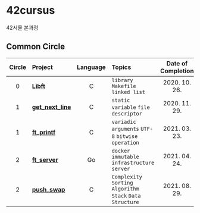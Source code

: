 # 42cursus
42서울 본과정

## Common Circle

| Circle | Project                                | Language | Topics                                                          | Date of Completion |
| :----: | :------------------------------------- | :------: | :-------------------------------------------------------------- | :----------------: |
|   0    | [**Libft**](./libft)                   |    C     | `library` `Makefile` `linked list`                              |   2020. 10. 26.    |
|   1    | [**get_next_line**](./get_next_line)   |    C     | `static variable` `file descriptor`                             |   2020. 11. 29.    |
|   1    | [**ft_printf**](./ft_printf)           |    C     | `variadic arguments` `UTF-8` `bitwise operation`                |   2021. 03. 23.    |
|   2    | [**ft_server**](./ft_server)           |    Go    | `docker` `immutable infrastructure` `server`                    |   2021. 04. 24.    |
|   2    | [**push_swap**](./pust_swap)           |    C     | `Complexity` `Sorting Algorithm` `Stack`  `Data Structure`      |   2021. 08. 29.    |
